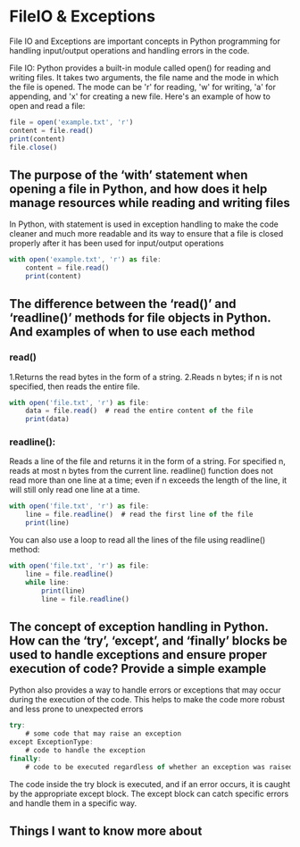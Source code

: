 # FileIO & Exceptions
File IO and Exceptions are important concepts in Python programming for handling input/output operations and handling errors in the code.

File IO:
Python provides a built-in module called open() for reading and writing files. It takes two arguments, the file name and the mode in which the file is opened. The mode can be 'r' for reading, 'w' for writing, 'a' for appending, and 'x' for creating a new file. Here's an example of how to open and read a file:

```javascript
file = open('example.txt', 'r')
content = file.read()
print(content)
file.close()
```

## The purpose of the ‘with’ statement when opening a file in Python, and how does it help manage resources while reading and writing files
In Python, with statement is used in exception handling to make the code cleaner and much more readable
and its way to ensure that a file is closed properly after it has been used for input/output operations

```javascript
with open('example.txt', 'r') as file:
    content = file.read()
    print(content)
```
## The difference between the ‘read()’ and ‘readline()’ methods for file objects in Python. And examples of when to use each method

### read()

1.Returns the read bytes in the form of a string.
2.Reads n bytes; if n is not specified, then reads the entire file.

```javascript
with open('file.txt', 'r') as file:
    data = file.read()  # read the entire content of the file
    print(data)
```
### readline():

Reads a line of the file and returns it in the form of a string.
For specified n, reads at most n bytes from the current line.
readline() function does not read more than one line at a time; even if n exceeds the length of the line, it will still only read one line at a time.

```javascript
with open('file.txt', 'r') as file:
    line = file.readline()  # read the first line of the file
    print(line)
```
You can also use a loop to read all the lines of the file using readline() method:

```javascript
with open('file.txt', 'r') as file:
    line = file.readline()
    while line:
        print(line)
        line = file.readline()
```

## The concept of exception handling in Python. How can the ‘try’, ‘except’, and ‘finally’ blocks be used to handle exceptions and ensure proper execution of code? Provide a simple example

Python also provides a way to handle errors or exceptions that may occur during the execution of the code. This helps to make the code more robust and less prone to unexpected errors

```javascript
try:
    # some code that may raise an exception
except ExceptionType:
    # code to handle the exception
finally:
    # code to be executed regardless of whether an exception was raised or not
``` 
The code inside the try block is executed, and if an error occurs, it is caught by the appropriate except block. The except block can catch specific errors and handle them in a specific way.

## Things I want to know more about